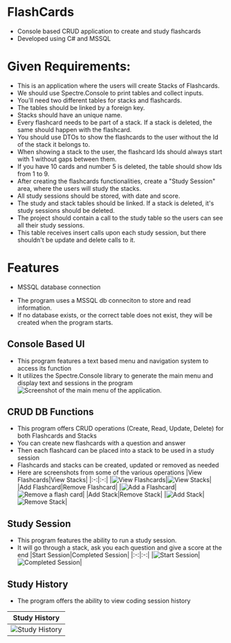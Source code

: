 # FlashCards
- Console based CRUD application to create and study flashcards
- Developed using C# and MSSQL

# Given Requirements:
- This is an application where the users will create Stacks of Flashcards.
- We should use Spectre.Console to print tables and collect inputs.
- You'll need two different tables for stacks and flashcards.
- The tables should be linked by a foreign key.
- Stacks should have an unique name.
- Every flashcard needs to be part of a stack. If a stack is deleted, the same should happen with the flashcard.
- You should use DTOs to show the flashcards to the user without the Id of the stack it belongs to.
- When showing a stack to the user, the flashcard Ids should always start with 1 without gaps between them.
- If you have 10 cards and number 5 is deleted, the table should show Ids from 1 to 9.
- After creating the flashcards functionalities, create a "Study Session" area, where the users will study the stacks.
- All study sessions should be stored, with date and score.
- The study and stack tables should be linked. If a stack is deleted, it's study sessions should be deleted.
- The project should contain a call to the study table so the users can see all their study sessions.
- This table receives insert calls upon each study session, but there shouldn't be update and delete calls to it.

# Features

* MSSQL database connection
		
- The program uses a MSSQL db conneciton to store and read information.
- If no database exists, or the correct table does not exist, they will be created when the program starts.

## Console Based UI

- This program features a text based menu and navigation system to access its function
- It utilizes the Spectre.Console library to generate the main menu and display text and sessions in the program
  ![Screenshot of the main menu of the application.](https://rvnprojectstorage.blob.core.windows.net/images/Console.Flashcards/MainMenu.png)

## CRUD DB Functions

- This program offers CRUD operations (Create, Read, Update, Delete) for both Flashcards and Stacks
- You can create new flashcards with a question and answer
- Then each flashcard can be placed into a stack to be used in a study session
- Flashcards and stacks can be created, updated or removed as needed
- Here are screenshots from some of the various operations
  |View Flashcards|View Stacks|
  |:-:|:-:|
  |![View Flashcards](https://rvnprojectstorage.blob.core.windows.net/images/Console.Flashcards/FlashCardsMenu.png)|![View Stacks](https://rvnprojectstorage.blob.core.windows.net/images/Console.Flashcards/ViewStacks.png)|
  |Add Flashcard|Remove Flashcard|
  |![Add a Flashcard](https://rvnprojectstorage.blob.core.windows.net/images/Console.Flashcards/AddFlashcard.png)|![Remove a flash card](https://rvnprojectstorage.blob.core.windows.net/images/Console.Flashcards/DeleteFlashcard.png)|
  |Add Stack|Remove Stack|
  |![Add Stack](https://rvnprojectstorage.blob.core.windows.net/images/Console.Flashcards/AddStack.png)|![Remove Stack](https://rvnprojectstorage.blob.core.windows.net/images/Console.Flashcards/DeleteStack.png)|

## Study Session

- This program features the ability to run a study session.
- It will go through a stack, ask you each question and give a score at the end
  |Start Session|Completed Session|
  |:-:|:-:|
  |![Start Session](https://rvnprojectstorage.blob.core.windows.net/images/Console.Flashcards/StartStudySession.png)|![Completed Session](https://rvnprojectstorage.blob.core.windows.net/images/Console.Flashcards/StudySession.png)|

## Study History

- The program offers the ability to view coding session history
  
 |Study History|
 |:-:|
 |![Study History](https://rvnprojectstorage.blob.core.windows.net/images/Console.Flashcards/StudyHistory.png)|
